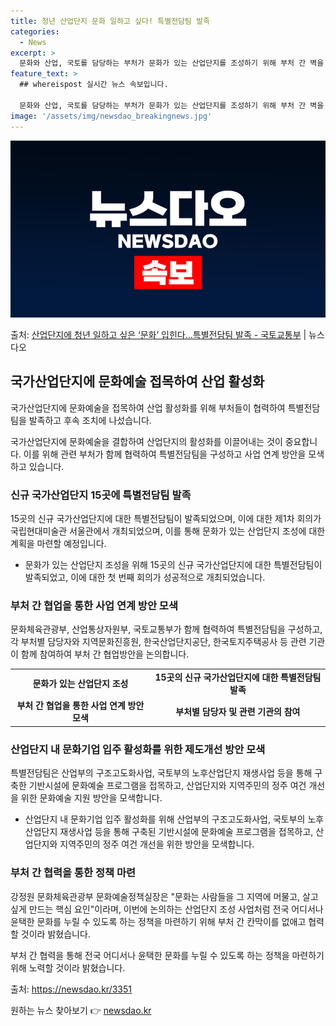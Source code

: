 ```yaml
---
title: 청년 산업단지 문화 일하고 싶다! 특별전담팀 발족
categories:
  - News
excerpt: >
  문화와 산업, 국토를 담당하는 부처가 문화가 있는 산업단지를 조성하기 위해 부처 간 벽을 허물고 하나의 팀으…
feature_text: >
  ## whereispost 실시간 뉴스 속보입니다.

  문화와 산업, 국토를 담당하는 부처가 문화가 있는 산업단지를 조성하기 위해 부처 간 벽을 허물고 하나의 팀으…
image: '/assets/img/newsdao_breakingnews.jpg'
---
```


![뉴스다오 속보](/assets/img/newsdao_breakingnews.jpg)

<p>출처: <a href="https://newsdao.kr/3351" rel="dofollow">산업단지에 청년 일하고 싶은 ‘문화’ 입힌다…특별전담팀 발족 - 국토교통부</a> | 뉴스다오</p>

<h2 data-ke-size="size26">국가산업단지에 문화예술 접목하여 산업 활성화</h2>
국가산업단지에 문화예술을 접목하여 산업 활성화를 위해 부처들이 협력하여 특별전담팀을 발족하고 후속 조치에 나섰습니다.

<p data-ke-size="size16">국가산업단지에 문화예술을 결합하여 산업단지의 활성화를 이끌어내는 것이 중요합니다. 이를 위해 관련 부처가 함께 협력하여 특별전담팀을 구성하고 사업 연계 방안을 모색하고 있습니다.</p>

<h3>신규 국가산업단지 15곳에 특별전담팀 발족</h3>
15곳의 신규 국가산업단지에 대한 특별전담팀이 발족되었으며, 이에 대한 제1차 회의가 국립현대미술관 서울관에서 개최되었으며, 이를 통해 문화가 있는 산업단지 조성에 대한 계획을 마련할 예정입니다.

<ul>
  <li>문화가 있는 산업단지 조성을 위해 15곳의 신규 국가산업단지에 대한 특별전담팀이 발족되었고, 이에 대한 첫 번째 회의가 성공적으로 개최되었습니다.</li>
</ul>

<h3>부처 간 협업을 통한 사업 연계 방안 모색</h3>
문화체육관광부, 산업통상자원부, 국토교통부가 함께 협력하여 특별전담팀을 구성하고, 각 부처별 담당자와 지역문화진흥원, 한국산업단지공단, 한국토지주택공사 등 관련 기관이 함께 참여하여 부처 간 협업방안을 논의합니다.

<table>
  <tr>
    <td style="text-align: center; height: 17px;"><b>문화가 있는 산업단지 조성</b></td>
    <td style="text-align: center; height: 17px;"><b>15곳의 신규 국가산업단지에 대한 특별전담팀 발족</b></td>
  </tr>
  <tr>
    <td style="text-align: center; height: 17px;"><b>부처 간 협업을 통한 사업 연계 방안 모색</b></td>
    <td style="text-align: center; height: 17px;"><b>부처별 담당자 및 관련 기관의 참여</b></td>
  </tr>
</table>

<h3>산업단지 내 문화기업 입주 활성화를 위한 제도개선 방안 모색</h3>
특별전담팀은 산업부의 구조고도화사업, 국토부의 노후산업단지 재생사업 등을 통해 구축한 기반시설에 문화예술 프로그램을 접목하고, 산업단지와 지역주민의 정주 여건 개선을 위한 문화예술 지원 방안을 모색합니다.

<ul>
  <li>산업단지 내 문화기업 입주 활성화를 위해 산업부의 구조고도화사업, 국토부의 노후산업단지 재생사업 등을 통해 구축된 기반시설에 문화예술 프로그램을 접목하고, 산업단지와 지역주민의 정주 여건 개선을 위한 방안을 모색합니다.</li>
</ul>

<h3>부처 간 협력을 통한 정책 마련</h3>
강정원 문화체육관광부 문화예술정책실장은 "문화는 사람들을 그 지역에 머물고, 살고 싶게 만드는 핵심 요인"이라며, 이번에 논의하는 산업단지 조성 사업처럼 전국 어디서나 윤택한 문화를 누릴 수 있도록 하는 정책을 마련하기 위해 부처 간 칸막이를 없애고 협력할 것이라 밝혔습니다.

<p data-ke-size="size16">부처 간 협력을 통해 전국 어디서나 윤택한 문화를 누릴 수 있도록 하는 정책을 마련하기 위해 노력할 것이라 밝혔습니다.</p>

출처: <a href="https://newsdao.kr/3351">https://newsdao.kr/3351</a> 

원하는 뉴스 찾아보기 👉 <a href="https://newsdao.kr" rel="dofollow">newsdao.kr</a>


